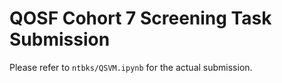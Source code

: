 # QOSF Cohort 7 Screening Task Submission

Please refer to `ntbks/QSVM.ipynb` for the actual submission.